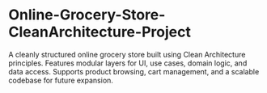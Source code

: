 # Online-Grocery-Store-CleanArchitecture-Project
A cleanly structured online grocery store built using Clean Architecture principles. Features modular layers for UI, use cases, domain logic, and data access. Supports product browsing, cart management, and a scalable codebase for future expansion.
